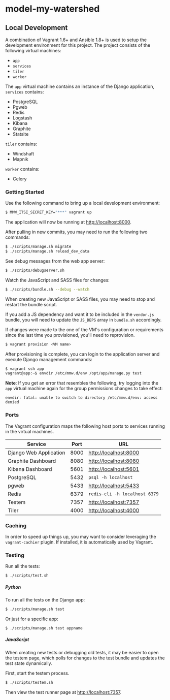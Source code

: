 # model-my-watershed

## Local Development

A combination of Vagrant 1.6+ and Ansible 1.8+ is used to setup the development environment for this project. The project consists of the following virtual machines:

- `app`
- `services`
- `tiler`
- `worker`

The `app` virtual machine contains an instance of the Django application, `services` contains:

- PostgreSQL
- Pgweb
- Redis
- Logstash
- Kibana
- Graphite
- Statsite

`tiler` contains:

- Windshaft
- Mapnik

`worker` contains:

- Celery

### Getting Started

Use the following command to bring up a local development environment:

```bash
$ MMW_ITSI_SECRET_KEY="***" vagrant up
```

The application will now be running at [http://localhost:8000](http://localhost:8000).

After pulling in new commits, you may need to run the following two commands:

```bash
$ ./scripts/manage.sh migrate
$ ./scripts/manage.sh reload_dev_data
```

See debug messages from the web app server:

```bash
$ ./scripts/debugserver.sh
```

Watch the JavaScript and SASS files for changes:

```bash
$ ./scripts/bundle.sh --debug --watch
```

When creating new JavaScript or SASS files, you may need to stop and restart the bundle script.

If you add a JS dependency and want it to be included in the `vendor.js` bundle, you will need to update the `JS_DEPS` array in `bundle.sh` accordingly.

If changes were made to the one of the VM's configuration or requirements since the last time you provisioned, you'll need to reprovision.

```bash
$ vagrant provision <VM name>
```

After provisioning is complete, you can login to the application server and execute Django management commands:

```bash
$ vagrant ssh app
vagrant@app:~$ envdir /etc/mmw.d/env /opt/app/manage.py test
```

**Note**: If you get an error that resembles the following, try logging into the `app` virtual machine again for the group permissions changes to take effect:

```
envdir: fatal: unable to switch to directory /etc/mmw.d/env: access denied
```

### Ports

The Vagrant configuration maps the following host ports to services running in the virtual machines.

Service                | Port | URL
---------------------- | -----| ------------------------------------------------
Django Web Application | 8000 | [http://localhost:8000](http://localhost:8000)
Graphite Dashboard     | 8080 | [http://localhost:8080](http://localhost:8080)
Kibana Dashboard       | 5601 | [http://localhost:5601](http://localhost:5601)
PostgreSQL             | 5432 | `psql -h localhost`
pgweb                  | 5433 | [http://localhost:5433](http://localhost:5433)
Redis                  | 6379 | `redis-cli -h localhost 6379`
Testem                 | 7357 | [http://localhost:7357](http://localhost:7357)
Tiler                  | 4000 | [http://localhost:4000](http://localhost:4000)

### Caching

In order to speed up things up, you may want to consider leveraging the `vagrant-cachier` plugin. If installed, it is automatically used by Vagrant.

### Testing

Run all the tests:

```bash
$ ./scripts/test.sh
```

##### Python

To run all the tests on the Django app:

```bash
$ ./scripts/manage.sh test
```

Or just for a specific app:

```bash
$ ./scripts/manage.sh test appname
```

##### JavaScript

When creating new tests or debugging old tests, it may be easier to open the testem page, which polls for changes to the test bundle and updates the test state dynamically.

First, start the testem process.

```bash
$ ./scripts/testem.sh
```

Then view the test runner page at [http://localhost:7357](http://localhost:7357).
